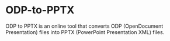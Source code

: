 # ODP-to-PPTX
ODP to PPTX is an online tool that converts ODP (OpenDocument Presentation) files into PPTX (PowerPoint Presentation XML) files.
